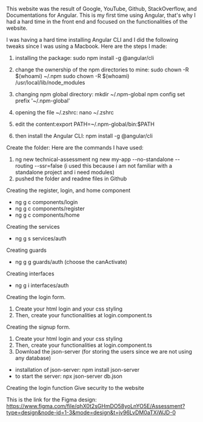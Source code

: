 This website was the result of Google, YouTube, Github, StackOverflow, and Documentations for Angular. This is my first time using Angular, that's why I had a hard time in the front end and focused on the functionalities of the website.

I was having a hard time installing Angular CLI and I did the following tweaks since I was using a Macbook.
Here are the steps I made:

1. installing the package:
   sudo npm install -g @angular/cli

2. change the ownership of the npm directories to mine:
   sudo chown -R $(whoami) ~/.npm
   sudo chown -R $(whoami) /usr/local/lib/node_modules

3. changing npm global directory:
   mkdir ~/.npm-global
   npm config set prefix '~/.npm-global'

4. opening the file ~/.zshrc:
   nano ~/.zshrc

5. edit the content:export PATH=~/.npm-global/bin:$PATH

6. then install the Angular CLI:
   npm install -g @angular/cli

Create the folder:
Here are the commands I have used:

1. ng new technical-assessment ng new my-app --no-standalone --routing --ssr=false (i used this because i am not familiar with a standalone project and i need modules)
2. pushed the folder and readme files in Github

Creating the register, login, and home component

- ng g c components/login
- ng g c components/register
- ng g c components/home

Creating the services

- ng g s services/auth

Creating guards

- ng g g guards/auth (choose the canActivate)

Creating interfaces

- ng g i interfaces/auth

Creating the login form.

1. Create your html login and your css styling
2. Then, create your functionalities at login.component.ts

Creating the signup form.

1. Create your html login and your css styling
2. Then, create your functionalities at login.component.ts
3. Download the json-server (for storing the users since we are not using any database)

- installation of json-server: npm install json-server
- to start the server: npx json-server db.json

Creating the login function
Give security to the website

This is the link for the Figma design: https://www.figma.com/file/qhX0t2sGHmDO58yoLnYO5E/Assessment?type=design&node-id=1-3&mode=design&t=jv96LvDM0aTXiWJD-0
